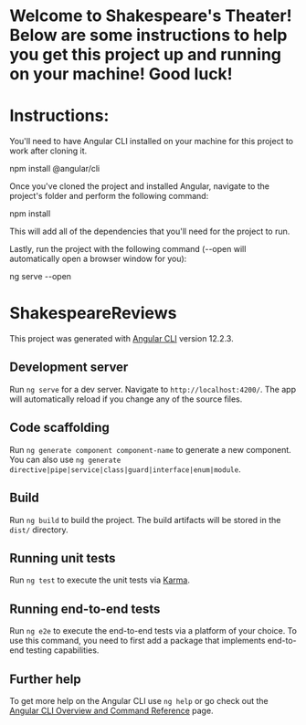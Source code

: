 # Welcome to Shakespeare's Theater! Below are some instructions to help you get this project up and running on your machine! Good luck!

# Instructions:

You'll need to have Angular CLI installed on your machine for this project to work after cloning it.

npm install @angular/cli

Once you've cloned the project and installed Angular, navigate to the project's folder and perform the following command:

npm install

This will add all of the dependencies that you'll need for the project to run.

Lastly, run the project with the following command (--open will automatically open a browser window for you):

ng serve --open




# ShakespeareReviews

This project was generated with [Angular CLI](https://github.com/angular/angular-cli) version 12.2.3.

## Development server

Run `ng serve` for a dev server. Navigate to `http://localhost:4200/`. The app will automatically reload if you change any of the source files.

## Code scaffolding

Run `ng generate component component-name` to generate a new component. You can also use `ng generate directive|pipe|service|class|guard|interface|enum|module`.

## Build

Run `ng build` to build the project. The build artifacts will be stored in the `dist/` directory.

## Running unit tests

Run `ng test` to execute the unit tests via [Karma](https://karma-runner.github.io).

## Running end-to-end tests

Run `ng e2e` to execute the end-to-end tests via a platform of your choice. To use this command, you need to first add a package that implements end-to-end testing capabilities.

## Further help

To get more help on the Angular CLI use `ng help` or go check out the [Angular CLI Overview and Command Reference](https://angular.io/cli) page.
